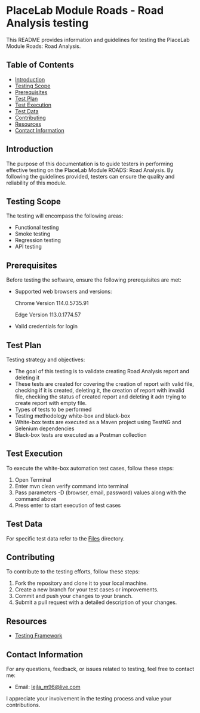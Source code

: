 # PlaceLab Module Roads - Road Analysis testing

This README provides information and guidelines for testing the PlaceLab Module Roads: Road Analysis.

## Table of Contents
- [Introduction](#introduction)
- [Testing Scope](#testing-scope)
- [Prerequisites](#prerequisites)
- [Test Plan](#test-plan)
- [Test Execution](#test-execution)
- [Test Data](#test-data)
- [Contributing](#contributing)
- [Resources](#resources)
- [Contact Information](#contact-information)

## Introduction

The purpose of this documentation is to guide testers in performing effective testing on the PlaceLab Module ROADS: Road Analysis. By following the guidelines provided, testers can ensure the quality and reliability of this module.

## Testing Scope

The testing will encompass the following areas:

- Functional testing
- Smoke testing
- Regression testing
- API testing

## Prerequisites

Before testing the software, ensure the following prerequisites are met:

- Supported web browsers and versions: 
   
    Chrome Version 114.0.5735.91 
   
    Edge Version 113.0.1774.57
- Valid credentials for login

## Test Plan

Testing strategy and objectives:

- The goal of this testing is to validate creating Road Analysis report and deleting it
- These tests are created for covering the creation of report with valid file, checking if it is created, deleting it, the creation of report with invalid file, checking the status of created report and deleting it adn trying to create report with empty file.
- Types of tests to be performed
- Testing methodology white-box and black-box
- White-box tests are executed as a Maven project using TestNG and Selenium dependencies
- Black-box tests are executed as a Postman collection

## Test Execution

To execute the white-box automation test cases, follow these steps:

1. Open Terminal
2. Enter mvn clean verify command into terminal
3. Pass parameters -D (browser, email, password) values along with the command above
4. Press enter to start execution of test cases

## Test Data

For specific test data refer to the [Files](#src/test/java/com/qamp/placelab/ui/utilities/files) directory.

## Contributing

To contribute to the testing efforts, follow these steps:

1. Fork the repository and clone it to your local machine.
2. Create a new branch for your test cases or improvements.
3. Commit and push your changes to your branch.
4. Submit a pull request with a detailed description of your changes.

## Resources

- [Testing Framework](#src/test/resources/testng.xml)

## Contact Information

For any questions, feedback, or issues related to testing, feel free to contact me:

- Email: lejla_m96@live.com

I appreciate your involvement in the testing process and value your contributions.
